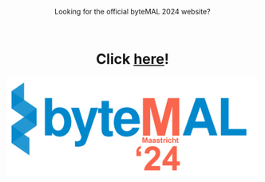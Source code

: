 <p align="center" size="10">
Looking for the official byteMAL 2024 website?
</p>
   <br>
<h1 align="center">
Click <a href="https://bytemal.github.io/bytemal-2024/">here</a>!
</h1>

![logo](/images/byteMAL_2024_logo.png?raw=true "logo")
